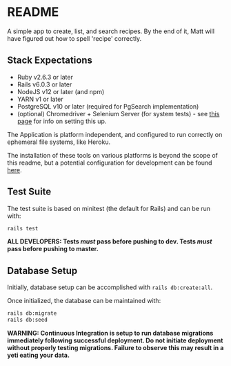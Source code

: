 # README

A simple app to create, list, and search recipes. By the end of it, Matt will have figured out how to spell 'recipe' correctly.

## Stack Expectations

* Ruby v2.6.3 or later
* Rails v6.0.3 or later
* NodeJS v12 or later (and npm)
* YARN v1 or later
* PostgreSQL v10 or later (required for PgSearch implementation)
* (optional) Chromedriver + Selenium Server (for system tests) - see [this page](https://gist.github.com/danwhitston/5cea26ae0861ce1520695cff3c2c3315) for info on setting this up.

The Application is platform independent, and configured to run correctly on ephemeral file systems, like Heroku.

The installation of these tools on various platforms is beyond the scope of this readme, but a potential configuration for development can be found [here](https://github.com/MatthewSchultz/Install-Rails-on-WSL).

## Test Suite

The test suite is based on minitest (the default for Rails) and can be run with:

```bash
rails test
```

**ALL DEVELOPERS: Tests *must* pass before pushing to dev. Tests *must* pass before pushing to master.**

## Database Setup

Initially, database setup can be accomplished with ```rails db:create:all```.

Once initialized, the database can be maintained with:

```bash
rails db:migrate
rails db:seed
```

**WARNING: Continuous Integration is setup to run database migrations immediately following successful deployment. Do not initiate deployment without properly testing migrations. Failure to observe this may result in a yeti eating your data.**
